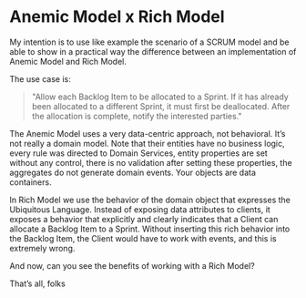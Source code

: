 # Anemic Model x Rich Model

My intention is to use like example the scenario of a SCRUM model and be able to show in a practical way the difference between an implementation of Anemic Model and Rich Model.

The use case is:

> "Allow each Backlog Item to be allocated to a Sprint. If it has already been allocated to a different Sprint, it must first be deallocated. After the allocation is complete, notify the interested parties."

The Anemic Model uses a very data-centric approach, not behavioral. It’s not really a domain model.
Note that their entities have no business logic, every rule was directed to Domain Services, entity properties are set without any control, there is no validation after setting these properties, the aggregates do not generate domain events.
Your objects are data containers.

In Rich Model we use the behavior of the domain object that expresses the Ubiquitous Language.
Instead of exposing data attributes to clients, it exposes a behavior that explicitly and clearly indicates that a Client can allocate a Backlog Item to a Sprint.
Without inserting this rich behavior into the Backlog Item, the Client would have to work with events, and this is extremely wrong.

And now, can you see the benefits of working with a Rich Model?

That’s all, folks